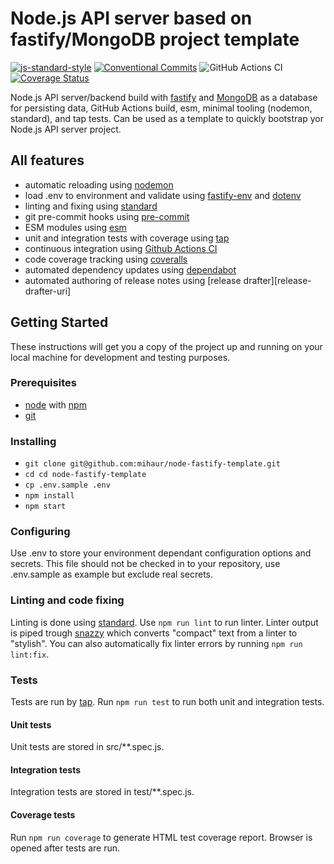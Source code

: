 # Node.js API server based on fastify/MongoDB project template

[![js-standard-style][standard-image]][standard-url]
[![Conventional Commits][conventional-commits-image]][conventional-commits-url]
![GitHub Actions CI][github-action-nodejs-ci-url]
[![Coverage Status][coveralls-badge-url]][coveralls-repo-url]

Node.js API server/backend build with [fastify][fastify-site-url] and [MongoDB][mongodb-uri] as a database for persisting data, GitHub Actions build, esm, minimal tooling (nodemon, standard), and tap tests. Can be used as a template to quickly bootstrap yor Node.js API server project.

## All features
* automatic reloading using [nodemon][nodemon-url]
* load .env to environment and validate using [fastify-env][fastify-env-url] and [dotenv][dotenv-url]
* linting and fixing using [standard][standard-url]
* git pre-commit hooks using [pre-commit][pre-commit-url]
* ESM modules using [esm][esm-url]
* unit and integration tests with coverage using [tap][tap-url]
* continuous integration using [Github Actions CI][github-actions-url]
* code coverage tracking using [coveralls][coveralls-url]
* automated dependency updates using [dependabot][dependabot-url]
* automated authoring of release notes using [release drafter][release-drafter-uri]

## Getting Started

These instructions will get you a copy of the project up and running on your local machine for development and testing purposes.

### Prerequisites

* [node][node-url] with [npm][npm-url]
* [git][git-book-url]

### Installing

* `git clone git@github.com:mihaur/node-fastify-template.git`
* `cd cd node-fastify-template`
* `cp .env.sample .env`
* `npm install`
* `npm start`

### Configuring

Use .env to store your environment dependant configuration options and secrets. This file should not be checked in to your repository, use .env.sample as example but exclude real secrets.

### Linting and code fixing

Linting is done using [standard][standard-url]. Use `npm run lint` to run linter. Linter output is piped trough [snazzy][snazzy-url] which converts "compact" text from a linter to "stylish". You can also automatically fix linter errors by running `npm run lint:fix`.

### Tests

Tests are run by [tap][tap-url]. Run `npm run test` to run both unit and integration tests.

#### Unit tests
Unit tests are stored in src/**.spec.js.

#### Integration tests
Integration tests are stored in test/**.spec.js.

#### Coverage tests
Run `npm run coverage` to generate HTML test coverage report. Browser is opened after tests are run.

[conventional-commits-image]: https://img.shields.io/badge/Conventional%20Commits-1.0.0-yellow.svg
[conventional-commits-url]: https://conventionalcommits.org/
[coveralls-url]: https://coveralls.io/
[coveralls-repo-url]: https://coveralls.io/github/mihaur/node-fastify-template?branch=master
[coveralls-badge-url]: https://coveralls.io/repos/github/mihaur/node-fastify-template/badge.svg?branch=master
[dependabot-url]: https://dependabot.com/
[dotenv-url]: https://github.com/motdotla/dotenv
[esm-url]: https://github.com/standard-things/esm
[fastify-url]: https://github.com/fastify/fastify
[fastify-site-url]: fastify.io/
[fastify-env-url]: https://github.com/fastify/fastify-env
[git-book-url]: https://git-scm.com/book/en/v2/Getting-Started-Installing-Git
[github-action-nodejs-ci-url]: https://github.com/mihaur/node-fastify-template/workflows/Node.JS%20CI/badge.svg
[github-actions-url]: https://github.com/features/actions
[jsdoc-url]: https://devdocs.io/
[mongodb-uri]: https://www.mongodb.com/
[node-doc-url]: https://nodejs.org/en/docs/guides/debugging-getting-started/
[node-url]: https://nodejs.org/en/
[nodemon-url]: https://nodemon.io/
[npm-url]: https://www.npmjs.com/
[pre-commit-url]: https://github.com/observing/pre-commit
[release-drafter-url]: https://github.com/release-drafter/release-drafter
[snazzy-url]: https://github.com/standard/snazzy
[standard-image]: https://img.shields.io/badge/code%20style-standard-brightgreen.svg
[standard-url]: http://standardjs.com/
[tap-url]: https://node-tap.org/
